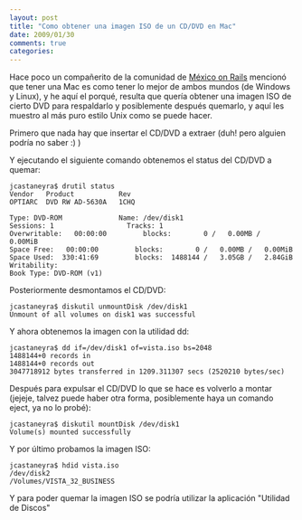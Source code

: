 ```yaml
---
layout: post
title: "Como obtener una imagen ISO de un CD/DVD en Mac"
date: 2009/01/30
comments: true
categories: 
---
```


Hace poco un compañerito de la comunidad de [México on Rails][railsmx] mencionó que tener una Mac es como tener lo mejor de ambos mundos (de Windows y Linux), y he aquí el porqué, resulta que quería obtener una imagen ISO de cierto DVD para respaldarlo y posiblemente después quemarlo, y aquí les muestro al más puro estilo Unix como se puede hacer.

Primero que nada hay que insertar el CD/DVD a extraer (duh! pero alguien podría no saber :) )

Y ejecutando el siguiente comando obtenemos el status del CD/DVD a quemar:

    jcastaneyra$ drutil status
    Vendor   Product           Rev
    OPTIARC  DVD RW AD-5630A   1CHQ

    Type: DVD-ROM              Name: /dev/disk1
    Sessions: 1                  Tracks: 1
    Overwritable:   00:00:00         blocks:        0 /   0.00MB /   0.00MiB
    Space Free:   00:00:00         blocks:        0 /   0.00MB /   0.00MiB
    Space Used:  330:41:69         blocks:  1488144 /   3.05GB /   2.84GiB
    Writability:
    Book Type: DVD-ROM (v1)

Posteriormente desmontamos el CD/DVD:

    jcastaneyra$ diskutil unmountDisk /dev/disk1
    Unmount of all volumes on disk1 was successful

Y ahora obtenemos la imagen con la utilidad dd:

    jcastaneyra$ dd if=/dev/disk1 of=vista.iso bs=2048
    1488144+0 records in
    1488144+0 records out
    3047718912 bytes transferred in 1209.311307 secs (2520210 bytes/sec)

Después para expulsar el CD/DVD lo que se hace es volverlo a montar (jejeje, talvez puede haber otra forma, posiblemente haya un comando eject, ya no lo probé):

    jcastaneyra$ diskutil mountDisk /dev/disk1
    Volume(s) mounted successfully

Y por último probamos la imagen ISO:

    jcastaneyra$ hdid vista.iso
    /dev/disk2                                                 /Volumes/VISTA_32_BUSINESS

Y para poder quemar la imagen ISO se podría utilizar la aplicación "Utilidad de Discos"

[railsmx]: http://www.mexicoonrails.com.mx
